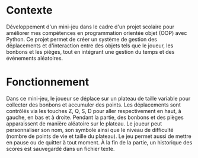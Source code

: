 # Contexte
Développement d'un mini-jeu dans le cadre d'un projet scolaire pour améliorer mes compétences en programmation orientée objet (OOP) avec Python. Ce projet permet de créer un système de gestion des déplacements et d'interaction entre des objets tels que le joueur, les bonbons et les pièges, tout en intégrant une gestion du temps et des événements aléatoires.

# Fonctionnement
Dans ce mini-jeu, le joueur se déplace sur un plateau de taille variable pour collecter des bonbons et accumuler des points. Les déplacements sont contrôlés via les touches Z, Q, S, D pour aller respectivement en haut, à gauche, en bas et à droite. Pendant la partie, des bonbons et des pièges apparaissent de manière aléatoire sur le plateau.
Le joueur peut personnaliser son nom, son symbole ainsi que le niveau de difficulté (nombre de points de vie et taille du plateau). Le jeu permet aussi de mettre en pause ou de quitter à tout moment. À la fin de la partie, un historique des scores est sauvegardé dans un fichier texte.


